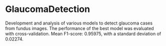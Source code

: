 # GlaucomaDetection
Development and analysis of various models to detect glaucoma cases from fundus images. The performance of the best model was evaluated with cross-validation. Mean F1-score: 0.95975, with a standard deviation of 0.02274. 
